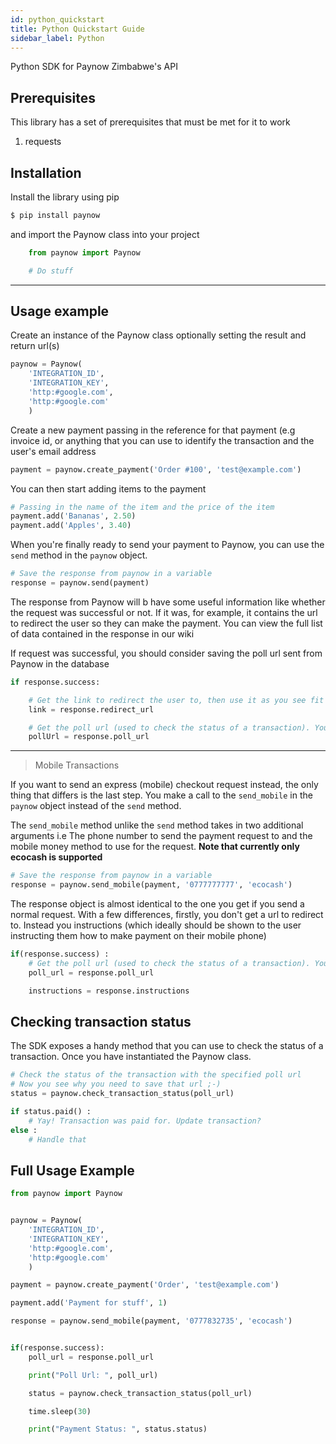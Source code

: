 ```yaml
---
id: python_quickstart
title: Python Quickstart Guide
sidebar_label: Python
---
```


Python SDK for Paynow Zimbabwe's API

## Prerequisites

This library has a set of prerequisites that must be met for it to work

1.  requests 

## Installation

Install the library using pip

```sh
$ pip install paynow
```

and import the Paynow class into your project

```python
	from paynow import Paynow

	# Do stuff
```
---

## Usage example

Create an instance of the Paynow class optionally setting the result and return url(s)

```python
paynow = Paynow(
	'INTEGRATION_ID', 
	'INTEGRATION_KEY',
	'http:#google.com', 
	'http:#google.com'
	)
```


Create a new payment passing in the reference for that payment (e.g invoice id, or anything that you can use to identify the transaction and the user's email address

```python
payment = paynow.create_payment('Order #100', 'test@example.com')
```

You can then start adding items to the payment

```python
# Passing in the name of the item and the price of the item
payment.add('Bananas', 2.50)
payment.add('Apples', 3.40)
```

When you're finally ready to send your payment to Paynow, you can use the `send` method in the `paynow` object.

```python
# Save the response from paynow in a variable
response = paynow.send(payment)
```

The response from Paynow will b have some useful information like whether the request was successful or not. If it was, for example, it contains the url to redirect the user so they can make the payment. You can view the full list of data contained in the response in our wiki

If request was successful, you should consider saving the poll url sent from Paynow in the database

```python
if response.success:

    # Get the link to redirect the user to, then use it as you see fit
	link = response.redirect_url

	# Get the poll url (used to check the status of a transaction). You might want to save this in your DB
	pollUrl = response.poll_url

```

---

> Mobile Transactions

If you want to send an express (mobile) checkout request instead, the only thing that differs is the last step. You make a call to the `send_mobile` in the `paynow` object
instead of the `send` method.

The `send_mobile` method unlike the `send` method takes in two additional arguments i.e The phone number to send the payment request to and the mobile money method to use for the request. **Note that currently only ecocash is supported**

```python
# Save the response from paynow in a variable
response = paynow.send_mobile(payment, '0777777777', 'ecocash')
```

The response object is almost identical to the one you get if you send a normal request. With a few differences, firstly, you don't get a url to redirect to. Instead you instructions (which ideally should be shown to the user instructing them how to make payment on their mobile phone)

```python
if(response.success) :
	# Get the poll url (used to check the status of a transaction). You might want to save this in your DB
    poll_url = response.poll_url

    instructions = response.instructions
```

## Checking transaction status

The SDK exposes a handy method that you can use to check the status of a transaction. Once you have instantiated the Paynow class.

```python
# Check the status of the transaction with the specified poll url
# Now you see why you need to save that url ;-)
status = paynow.check_transaction_status(poll_url)

if status.paid() :
	# Yay! Transaction was paid for. Update transaction?
else :
	# Handle that
```

## Full Usage Example

```python
from paynow import Paynow


paynow = Paynow(
	'INTEGRATION_ID', 
	'INTEGRATION_KEY',
	'http:#google.com', 
	'http:#google.com'
	)

payment = paynow.create_payment('Order', 'test@example.com')

payment.add('Payment for stuff', 1)

response = paynow.send_mobile(payment, '0777832735', 'ecocash')


if(response.success):
    poll_url = response.poll_url

    print("Poll Url: ", poll_url)

    status = paynow.check_transaction_status(poll_url)

    time.sleep(30)

    print("Payment Status: ", status.status)

```
